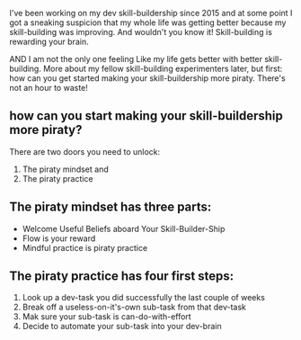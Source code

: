 I've been working on my dev skill-buildership since 2015 and at some point I got a sneaking suspicion that my whole life was getting better because my skill-building was improving. And wouldn't you know it! Skill-building is rewarding your brain.

AND I am not the only one feeling Like my life gets better with better skill-building. More about my fellow skill-building experimenters later, but first: how can you get started making your skill-buildership more piraty. There's not an hour to waste!


## how can you start making your skill-buildership more piraty?

There are two doors you need to unlock:
1. The piraty mindset and
2. The piraty practice

## The piraty mindset has three parts:

- Welcome Useful Beliefs aboard Your Skill-Builder-Ship
- Flow is your reward
- Mindful practice is piraty practice


## The piraty practice has four first steps:

1. Look up a dev-task you did successfully the last couple of weeks
2. Break off a useless-on-it's-own sub-task from that dev-task
3. Mak sure your sub-task is can-do-with-effort
4. Decide to automate your sub-task into your dev-brain

